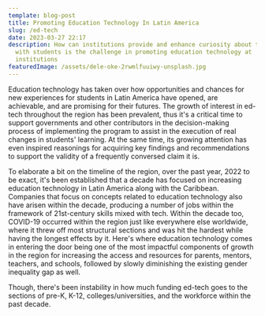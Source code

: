 ```yaml
---
template: blog-post
title: Promoting Education Technology In Latin America
slug: /ed-tech
date: 2023-03-27 22:17
description: How can institutions provide and enhance curiosity about technology
  with students is the challenge in promoting education technology at
  institutions
featuredImage: /assets/dele-oke-2rwmlfuuiwy-unsplash.jpg
---
```

E﻿ducation technology has taken over how opportunities and chances for new experiences for students in Latin America have opened, are achievable, and are promising for their futures. The growth of interest in ed-tech throughout the region has been prevalent, thus it's a critical time to support governments and other contributors in the decision-making process of implementing the program to assist in the execution of real changes in students' learning. At the same time, its growing attention has even inspired reasonings for acquiring key findings and recommendations to support the validity of a frequently conversed claim it is. 

T﻿o elaborate a bit on the timeline of the region, over the past year, 2022 to be exact, it's been established that a decade has focused on increasing education technology in Latin America along with the Caribbean. Companies that focus on concepts related to education technology also have arisen within the decade, producing a number of jobs within the framework of 21st-century skills mixed with tech. Within the decade too, COVID-19 occurred within the region just like everywhere else worldwide, where it threw off most structural sections and was hit the hardest while having the longest effects by it. Here's where education technology comes in entering the door being one of the most impactful components of growth in the region for increasing the access and resources for parents, mentors, teachers, and schools, followed by slowly diminishing the existing gender inequality gap as well.

T﻿hough, there's been instability in how much funding ed-tech goes to the sections of pre-K, K-12, colleges/universities, and the workforce within the past decade.